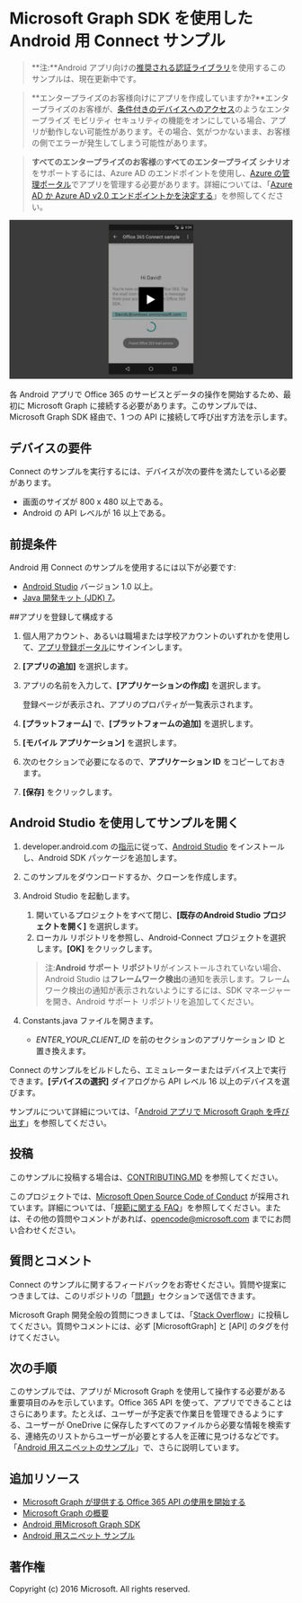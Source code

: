 ﻿# <a name="connect-sample-for-android-using-the-microsoft-graph-sdk"></a>Microsoft Graph SDK を使用した Android 用 Connect サンプル


>**注:**Android アプリ向けの[推奨される認証ライブラリ](https://docs.microsoft.com/ja-jp/azure/active-directory/develop/active-directory-v2-libraries#compatible-client-libraries)を使用するこのサンプルは、現在更新中です。


> **エンタープライズのお客様向けにアプリを作成していますか?**エンタープライズのお客様が、<a href="https://azure.microsoft.com/ja-jp/documentation/articles/active-directory-conditional-access-device-policies/" target="_newtab">条件付きのデバイスへのアクセス</a>のようなエンタープライズ モビリティ セキュリティの機能をオンにしている場合、アプリが動作しない可能性があります。その場合、気がつかないまま、お客様の側でエラーが発生してしまう可能性があります。 

> **すべてのエンタープライズのお客様**の**すべてのエンタープライズ シナリオ**をサポートするには、Azure AD のエンドポイントを使用し、[Azure の管理ポータル](https://aka.ms/aadapplist)でアプリを管理する必要があります。詳細については、「[Azure AD か Azure AD v2.0 エンドポイントかを決定する](https://graph.microsoft.io/docs/authorization/auth_overview#deciding-between-azure-ad-and-the-v2-authentication-endpoint)」を参照してください。

[![Microsoft Graph Connect のサンプル](/readme-images/O365-Android-Connect-video_play_icon.png)](https://www.youtube.com/watch?v=3IQIDFrqhY4 "稼働中のサンプルを確認するにはこちらをクリックしてください")

各 Android アプリで Office 365 のサービスとデータの操作を開始するため、最初に Microsoft Graph に接続する必要があります。このサンプルでは、Microsoft Graph SDK 経由で、1 つの API に接続して呼び出す方法を示します。

## <a name="device-requirements"></a>デバイスの要件

Connect のサンプルを実行するには、デバイスが次の要件を満たしている必要があります。

* 画面のサイズが 800 x 480 以上である。
* Android の API レベルが 16 以上である。
 
## <a name="prerequisites"></a>前提条件

Android 用 Connect のサンプルを使用するには以下が必要です:

* [Android Studio](http://developer.android.com/sdk/index.html) バージョン 1.0 以上。
* [Java 開発キット (JDK) 7](http://www.oracle.com/technetwork/java/javase/downloads/jdk7-downloads-1880260.html)。

<a name="register"></a>
##<a name="register-and-configure-the-app"></a>アプリを登録して構成する

1. 個人用アカウント、あるいは職場または学校アカウントのいずれかを使用して、[アプリ登録ポータル](https://apps.dev.microsoft.com/)にサインインします。
2. **[アプリの追加]** を選択します。
3. アプリの名前を入力して、**[アプリケーションの作成]** を選択します。
    
    登録ページが表示され、アプリのプロパティが一覧表示されます。
 
4. **[プラットフォーム]** で、**[プラットフォームの追加]** を選択します。
5. **[モバイル アプリケーション]** を選択します。
6. 次のセクションで必要になるので、**アプリケーション ID** をコピーしておきます。
7. **[保存]** をクリックします。
  
## <a name="open-the-sample-using-android-studio"></a>Android Studio を使用してサンプルを開く

1. developer.android.com の[指示](http://developer.android.com/sdk/index.html)に従って、[Android Studio](http://developer.android.com/sdk/installing/adding-packages.html) をインストールし、Android SDK パッケージを追加します。
2. このサンプルをダウンロードするか、クローンを作成します。
3. Android Studio を起動します。
    1. 開いているプロジェクトをすべて閉じ、**[既存のAndroid Studio プロジェクトを開く]** を選択します。
    2. ローカル リポジトリを参照し、Android-Connect プロジェクトを選択します。**[OK]** をクリックします。
    
    > 注:**Android サポート リポジトリ**がインストールされていない場合、Android Studio は**フレームワーク検出**の通知を表示します。フレームワーク検出の通知が表示されないようにするには、SDK マネージャーを開き、Android サポート リポジトリを追加してください。
4. Constants.java ファイルを開きます。
    * *ENTER_YOUR_CLIENT_ID* を前のセクションのアプリケーション ID と置き換えます。

Connect のサンプルをビルドしたら、エミュレーターまたはデバイス上で実行できます。**[デバイスの選択]** ダイアログから API レベル 16 以上のデバイスを選びます。

サンプルについて詳細については、「[Android アプリで Microsoft Graph を呼び出す](https://graph.microsoft.io/ja-jp/docs/platform/android)」を参照してください。

<a name="contributing"></a>
## <a name="contributing"></a>投稿 ##

このサンプルに投稿する場合は、[CONTRIBUTING.MD](/CONTRIBUTING.md) を参照してください。

このプロジェクトでは、[Microsoft Open Source Code of Conduct](https://opensource.microsoft.com/codeofconduct/) が採用されています。詳細については、「[規範に関する FAQ](https://opensource.microsoft.com/codeofconduct/faq/)」を参照してください。または、その他の質問やコメントがあれば、[opencode@microsoft.com](mailto:opencode@microsoft.com) までにお問い合わせください。

## <a name="questions-and-comments"></a>質問とコメント

Connect のサンプルに関するフィードバックをお寄せください。質問や提案につきましては、このリポジトリの「[問題](issues)」セクションで送信できます。

Microsoft Graph 開発全般の質問につきましては、「[Stack Overflow](http://stackoverflow.com/questions/tagged/MicrosoftGraph+API)」に投稿してください。質問やコメントには、必ず [MicrosoftGraph] と [API] のタグを付けてください。

## <a name="next-steps"></a>次の手順

このサンプルでは、アプリが Microsoft Graph を使用して操作する必要がある重要項目のみを示しています。Office 365 API を使って、アプリでできることはさらにあります。たとえば、ユーザーが予定表で作業日を管理できるようにする、ユーザーが OneDrive に保存したすべてのファイルから必要な情報を検索する、連絡先のリストからユーザーが必要とする人を正確に見つけるなどです。「[Android 用スニペットのサンプル](../../../android-java-snippets-sample)」で、さらに説明しています。 
  
## <a name="additional-resources"></a>追加リソース

* [Microsoft Graph が提供する Office 365 API の使用を開始する](http://dev.office.com/getting-started/office365apis)
* [Microsoft Graph の概要](http://graph.microsoft.io)
* [Android 用Microsoft Graph SDK](../../../msgraph-sdk-android)
* [Android 用スニペット サンプル](../../../android-java-snippets-sample)

## <a name="copyright"></a>著作権
Copyright (c) 2016 Microsoft. All rights reserved.
